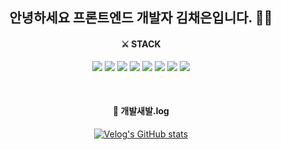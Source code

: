 <div align="center">
  <h2>안녕하세요 프론트엔드 개발자 김채은입니다. 🙇‍♀️</h2>
  
  <h4>⚔ STACK</h4>

  <img src="https://img.shields.io/badge/HTML-E34F26?style=flat-square&logo=HTML5&logoColor=white"/></a>
  <img src="https://img.shields.io/badge/CSS-1572B6?style=flat-square&logo=CSS3&logoColor=white"/></a>
  <img src="https://img.shields.io/badge/JavaScript-F7DF1E?style=flat-square&logo=JavaScript&logoColor=white"/></a>
  <img src="https://img.shields.io/badge/TypeScript-3178C6?style=flat-square&logo=TypeScript&logoColor=white"/></a>
  <img src="https://img.shields.io/badge/React-61DAFB?style=flat-square&logo=React&logoColor=white"/></a>
  <img src="https://img.shields.io/badge/Python-3776AB?style=flat-square&logo=Python&logoColor=white"/></a>
  <img src="https://img.shields.io/badge/Git-F05032?style=flat-square&logo=Git&logoColor=white"/></a>
  <img src="https://img.shields.io/badge/GitHub-181717?style=flat-square&logo=GitHub&logoColor=white"/></a>
  
  <br>
  <h4>🐾 개발새발.log</h4>

  [![Velog's GitHub stats](https://velog-readme-stats.vercel.app/api?name=chchaeun)](https://github.com/chchaeun/velog-readme-stats)

 </div>
